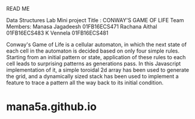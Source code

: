 READ ME


Data Structures Lab Mini project
Title : CONWAY'S GAME OF LIFE
Team Members: 
Manasa Jagadeesh 01FB16ECS471
Rachana Aithal 01FB16ECS483
K Vennela 01FB16ECS481

Conway's Game of Life is a cellular automaton, in which the next state of each cell in the automaton is decided based on only 
four simple rules. Starting from an initial pattern or state, application of these rules to each cell leads to surprising 
patterns as generations pass.
In this Javascript implementation of it, a simple toroidal 2d array has been used to generate the grid, and a dynamically sized stack has been used to implement a feature to trace a pattern all the way back to its initial condition.

# mana5a.github.io
